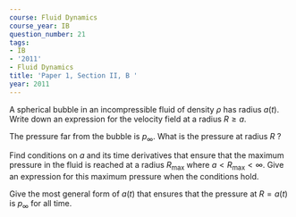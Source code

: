 ```yaml
---
course: Fluid Dynamics
course_year: IB
question_number: 21
tags:
- IB
- '2011'
- Fluid Dynamics
title: 'Paper 1, Section II, B '
year: 2011
---
```




A spherical bubble in an incompressible fluid of density $\rho$ has radius $a(t)$. Write down an expression for the velocity field at a radius $R \geqslant a$.

The pressure far from the bubble is $p_{\infty}$. What is the pressure at radius $R$ ?

Find conditions on $a$ and its time derivatives that ensure that the maximum pressure in the fluid is reached at a radius $R_{\max }$ where $a<R_{\max }<\infty$. Give an expression for this maximum pressure when the conditions hold.

Give the most general form of $a(t)$ that ensures that the pressure at $R=a(t)$ is $p_{\infty}$ for all time.